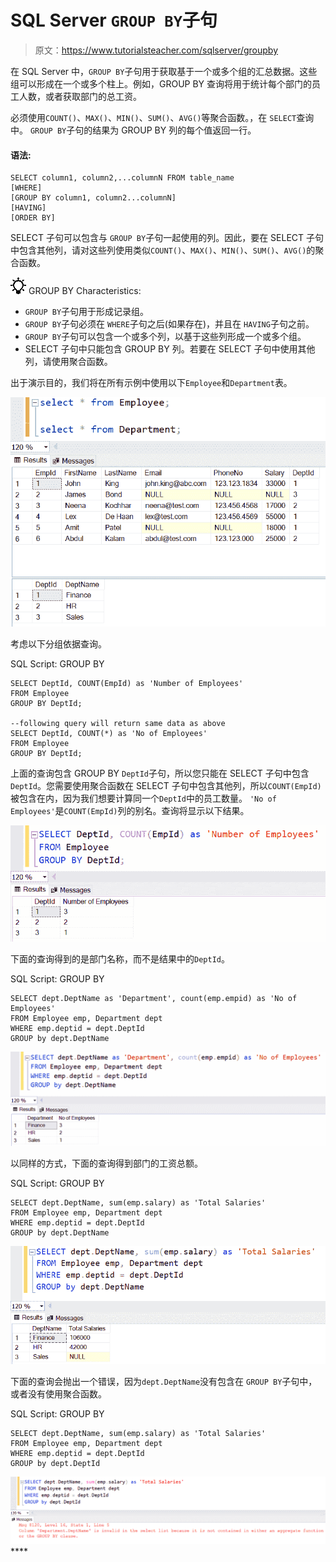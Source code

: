 # SQL Server `GROUP BY`子句

> 原文：<https://www.tutorialsteacher.com/sqlserver/groupby>

在 SQL Server 中，`GROUP BY`子句用于获取基于一个或多个组的汇总数据。这些组可以形成在一个或多个柱上。例如，GROUP BY 查询将用于统计每个部门的员工人数，或者获取部门的总工资。

必须使用`COUNT()`、`MAX()`、`MIN()`、`SUM()`、`AVG()`等聚合函数。，在 `SELECT`查询中。 `GROUP BY`子句的结果为 GROUP BY 列的每个值返回一行。

#### 语法:

```
SELECT column1, column2,...columnN FROM table_name
[WHERE]
[GROUP BY column1, column2...columnN]
[HAVING]
[ORDER BY] 
```

SELECT 子句可以包含与 `GROUP BY`子句一起使用的列。因此，要在 SELECT 子句中包含其他列，请对这些列使用类似`COUNT()`、`MAX()`、`MIN()`、`SUM()`、`AVG()`的聚合函数。

![](img/85db52f5404f0c468e1b194aa487d6a1.png)  GROUP BY Characteristics:

*   `GROUP BY`子句用于形成记录组。
*   `GROUP BY`子句必须在 `WHERE`子句之后(如果存在)，并且在 `HAVING`子句之前。
*   `GROUP BY`子句可以包含一个或多个列，以基于这些列形成一个或多个组。
*   SELECT 子句中只能包含 GROUP BY 列。若要在 SELECT 子句中使用其他列，请使用聚合函数。

出于演示目的，我们将在所有示例中使用以下`Employee`和`Department`表。

[![sample tables](img/10196b90c13e5c72d4939e1eb6fb595a.png)](../../Content/images/sqlserver/demo-tables.png)

考虑以下分组依据查询。

SQL Script: GROUP BY 

```
SELECT DeptId, COUNT(EmpId) as 'Number of Employees' 
FROM Employee
GROUP BY DeptId;

--following query will return same data as above
SELECT DeptId, COUNT(*) as 'No of Employees' 
FROM Employee
GROUP BY DeptId; 
```

上面的查询包含 GROUP BY `DeptId`子句，所以您只能在 SELECT 子句中包含`DeptId`。您需要使用聚合函数在 SELECT 子句中包含其他列，所以`COUNT(EmpId)`被包含在内，因为我们想要计算同一个`DeptId`中的员工数量。 `'No of Employees'`是`COUNT(EmpId)`列的别名。查询将显示以下结果。

[![groupby query](img/62ac81435e37728d5d906aa85068a7c4.png)](../../Content/images/sqlserver/groupby2.png)

下面的查询得到的是部门名称，而不是结果中的`DeptId`。

SQL Script: GROUP BY 

```
SELECT dept.DeptName as 'Department', count(emp.empid) as 'No of Employees'
FROM Employee emp, Department dept
WHERE emp.deptid = dept.DeptId
GROUP by dept.DeptName 
```

[![groupby query](img/a2d0ad30fa41681a44a52518b214d53f.png)](../../Content/images/sqlserver/groupby3.png)

以同样的方式，下面的查询得到部门的工资总额。

SQL Script: GROUP BY 

```
SELECT dept.DeptName, sum(emp.salary) as 'Total Salaries'
FROM Employee emp, Department dept
WHERE emp.deptid = dept.DeptId
GROUP by dept.DeptName 
```

[![groupby query](img/9be7d1b543e6ae13eacb8e2875ab249a.png)](../../Content/images/sqlserver/groupby4.png)

下面的查询会抛出一个错误，因为`dept.DeptName`没有包含在 `GROUP BY`子句中，或者没有使用聚合函数。

SQL Script: GROUP BY 

```
SELECT dept.DeptName, sum(emp.salary) as 'Total Salaries'
FROM Employee emp, Department dept
WHERE emp.deptid = dept.DeptId
GROUP by dept.DeptId 
```

[![groupby query](img/2f838709ced3c3ed961c6e9818500dd5.png)](../../Content/images/sqlserver/groupby5.png)****